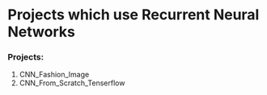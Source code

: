 # Projects which use Recurrent Neural Networks

### Projects:

1) CNN_Fashion_Image
2) CNN_From_Scratch_Tenserflow
